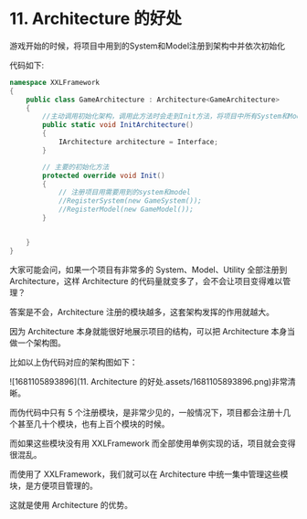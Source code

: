 ﻿# 11. Architecture 的好处


游戏开始的时候，将项目中用到的System和Model注册到架构中并依次初始化

代码如下:
```csharp
namespace XXLFramework
{
	public class GameArchitecture : Architecture<GameArchitecture>
	{
		//主动调用初始化架构，调用此方法时会走到Init方法，将项目中所有System和Model注册到架构中并依次初始化
		public static void InitArchitecture()
		{
			IArchitecture architecture = Interface;
		}

		// 主要的初始化方法
		protected override void Init()
		{
			// 注册项目用需要用到的system和model
			//RegisterSystem(new GameSystem());
			//RegisterModel(new GameModel()); 
		}


	}
}
```

大家可能会问，如果一个项目有非常多的 System、Model、Utility 全部注册到 Architecture，这样 Architecture 的代码量就变多了，会不会让项目变得难以管理？

答案是不会，Architecture 注册的模块越多，这套架构发挥的作用就越大。

因为 Architecture 本身就能很好地展示项目的结构，可以把 Architecture 本身当做一个架构图。

比如以上伪代码对应的架构图如下：

![1681105893896](11. Architecture 的好处.assets/1681105893896.png)非常清晰。

而伪代码中只有 5 个注册模块，是非常少见的，一般情况下，项目都会注册十几个甚至几十个模块，也有上百个模块的时候。

而如果这些模块没有用 XXLFramework 而全部使用单例实现的话，项目就会变得很混乱。

而使用了 XXLFramework，我们就可以在 Architecture 中统一集中管理这些模块，是方便项目管理的。

这就是使用 Architecture 的优势。

